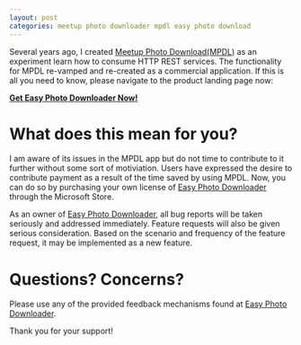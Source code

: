 ```yaml
---
layout: post
categories: meetup photo downloader mpdl easy photo download
---
```


Several years ago, I created [Meetup Photo Download(MPDL)](https://github.com/krcourville/meetup-photo-download) as an experiment learn how to consume HTTP REST services.  The functionality for MPDL re-vamped and re-created as a commercial application.  If this is all you need to know, please navigate to the product landing page now:  

**[Get Easy Photo Downloader Now!](https://easydownload.photos)**

# What does this mean for you?

I am aware of its issues in the MPDL app but do not time to contribute to it further without some sort of motiviation.  Users have expressed the desire to contribute payment as a result of the time saved by using MPDL.  Now, you can do so by purchasing your own license of [Easy Photo Downloader](https://easydownload.photos) through the Microsoft Store.

As an owner of [Easy Photo Downloader](https://easydownload.photos), all bug reports will be taken seriously and addressed immediately. Feature requests will also be given serious consideration.  Based on the scenario and frequency of the feature request, it may be implemented as a new feature.

# Questions? Concerns?

Please use any of the provided feedback mechanisms found at [Easy Photo Downloader](https://easydownload.photos).

Thank you for your support!
